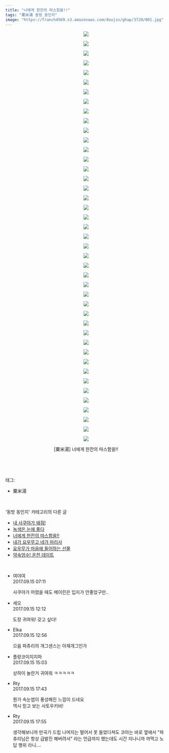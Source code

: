 ```yaml
---
title: "너에게 한잔의 따스함을!!"
tags: "粟米湯 동방_동인지"
image: "https://franch4569.s3.amazonaws.com/doujin/ghap/3720/001.jpg"
---
```

<div class="article">
<p style="text-align: center; clear: none; float: none;"><img src="{{ site.imgserver2 }}/ghap/3720/001.jpg"/></p>
<p style="text-align: center; clear: none; float: none;"><img src="{{ site.imgserver2 }}/ghap/3720/002.jpg"/></p>
<p style="text-align: center; clear: none; float: none;"><img src="{{ site.imgserver2 }}/ghap/3720/003.jpg"/></p>
<p style="text-align: center; clear: none; float: none;"><img src="{{ site.imgserver2 }}/ghap/3720/004.jpg"/></p>
<p style="text-align: center; clear: none; float: none;"><img src="{{ site.imgserver2 }}/ghap/3720/005.jpg"/></p>
<p style="text-align: center; clear: none; float: none;"><img src="{{ site.imgserver2 }}/ghap/3720/006.jpg"/></p>
<p style="text-align: center; clear: none; float: none;"><img src="{{ site.imgserver2 }}/ghap/3720/007.jpg"/></p>
<p style="text-align: center; clear: none; float: none;"><img src="{{ site.imgserver2 }}/ghap/3720/008.jpg"/></p>
<p style="text-align: center; clear: none; float: none;"><img src="{{ site.imgserver2 }}/ghap/3720/009.jpg"/></p>
<p style="text-align: center; clear: none; float: none;"><img src="{{ site.imgserver2 }}/ghap/3720/010.jpg"/></p>
<p style="text-align: center; clear: none; float: none;"><img src="{{ site.imgserver2 }}/ghap/3720/011.jpg"/></p>
<p style="text-align: center; clear: none; float: none;"><img src="{{ site.imgserver2 }}/ghap/3720/012.jpg"/></p>
<p style="text-align: center; clear: none; float: none;"><img src="{{ site.imgserver2 }}/ghap/3720/013.jpg"/></p>
<p style="text-align: center; clear: none; float: none;"><img src="{{ site.imgserver2 }}/ghap/3720/014.jpg"/></p>
<p style="text-align: center; clear: none; float: none;"><img src="{{ site.imgserver2 }}/ghap/3720/015.jpg"/></p>
<p style="text-align: center; clear: none; float: none;"><img src="{{ site.imgserver2 }}/ghap/3720/016.jpg"/></p>
<p style="text-align: center; clear: none; float: none;"><img src="{{ site.imgserver2 }}/ghap/3720/017.jpg"/></p>
<p style="text-align: center; clear: none; float: none;"><img src="{{ site.imgserver2 }}/ghap/3720/018.jpg"/></p>
<p style="text-align: center; clear: none; float: none;"><img src="{{ site.imgserver2 }}/ghap/3720/019.jpg"/></p>
<p style="text-align: center; clear: none; float: none;"><img src="{{ site.imgserver2 }}/ghap/3720/020.jpg"/></p>
<p style="text-align: center; clear: none; float: none;"><img src="{{ site.imgserver2 }}/ghap/3720/021.jpg"/></p>
<p style="text-align: center; clear: none; float: none;"><img src="{{ site.imgserver2 }}/ghap/3720/022.jpg"/></p>
<p style="text-align: center; clear: none; float: none;"><img src="{{ site.imgserver2 }}/ghap/3720/023.jpg"/></p>
<p style="text-align: center; clear: none; float: none;"><img src="{{ site.imgserver2 }}/ghap/3720/024.jpg"/></p>
<p style="text-align: center; clear: none; float: none;"><img src="{{ site.imgserver2 }}/ghap/3720/025.jpg"/></p>
<p style="text-align: center; clear: none; float: none;"><img src="{{ site.imgserver2 }}/ghap/3720/026.jpg"/></p>
<p style="text-align: center; clear: none; float: none;"><img src="{{ site.imgserver2 }}/ghap/3720/027.jpg"/></p>
<p style="text-align: center; clear: none; float: none;"><img src="{{ site.imgserver2 }}/ghap/3720/028.jpg"/></p>
<p style="text-align: center; clear: none; float: none;"><img src="{{ site.imgserver2 }}/ghap/3720/029.jpg"/></p>
<p style="text-align: center; clear: none; float: none;"><img src="{{ site.imgserver2 }}/ghap/3720/030.jpg"/></p>
<p style="text-align: center; clear: none; float: none;"><img src="{{ site.imgserver2 }}/ghap/3720/031.jpg"/></p>
<p style="text-align: center; clear: none; float: none;"><img src="{{ site.imgserver2 }}/ghap/3720/032.jpg"/></p>
<p style="text-align: center; clear: none; float: none;"><img src="{{ site.imgserver2 }}/ghap/3720/033.jpg"/></p>
<p style="text-align: center; clear: none; float: none;"><img src="{{ site.imgserver2 }}/ghap/3720/034.jpg"/></p>
<p style="text-align: center; clear: none; float: none;"><img src="{{ site.imgserver2 }}/ghap/3720/035.jpg"/></p>
<p style="text-align: center; clear: none; float: none;"><img src="{{ site.imgserver2 }}/ghap/3720/036.jpg"/></p>
<p style="text-align: center; clear: none; float: none;"><img src="{{ site.imgserver2 }}/ghap/3720/037.jpg"/></p>
<p style="text-align: center; clear: none; float: none;"><img src="{{ site.imgserver2 }}/ghap/3720/038.jpg"/></p>
<p style="text-align: center; clear: none; float: none;"><img src="{{ site.imgserver2 }}/ghap/3720/039.jpg"/></p>
<p style="text-align: center; clear: none; float: none;"><img src="{{ site.imgserver2 }}/ghap/3720/040.jpg"/></p>
<p style="text-align: center; clear: none; float: none;"><img src="{{ site.imgserver2 }}/ghap/3720/041.jpg"/></p>
<p style="text-align: center; clear: none; float: none;"><img src="{{ site.imgserver2 }}/ghap/3720/042.jpg"/></p>
<p style="text-align: center; clear: none; float: none;"><img src="{{ site.imgserver2 }}/ghap/3720/043.jpg"/></p>
<p style="text-align: center; clear: none; float: none;">[粟米湯] 너에게 한잔의 따스함을!!</p>
<p><br/></p>
</div><br/>
<div class="tagTrail">
<p>태그: </p>
<ul>
<li>粟米湯</li>
</ul>
</div><br/>
<div class="another">
<p>'동방 동인지' 카테고리의 다른 글</p>
<ul>
<li><a href="/ghap_3757">내 사쿠야가 돼줘!</a></li>
<li><a href="/ghap_3754">녹색은 눈에 좋다</a></li>
<li><a href="/ghap_3720">너에게 한잔의 따스함을!!</a></li>
<li><a href="/ghap_3710">내가 요우무고 네가 마리사</a></li>
<li><a href="/ghap_3709">요우무가 마음에 들어하는 선물</a></li>
<li><a href="/ghap_3708">약속엄수! 온천 데이트</a></li>
</ul>
</div><br/>
<div class="cb_module cb_fluid">
<div class="cb_wrt cb_profile">
<div class="comment">
<ul>
<li class="cb_thumb_off" id="comment15083433">
<div class="cb_comment_area">
<div class="cb_info_area">
<div class="cb_section">
<span class="cb_nick_name">여야여</span>
</div>
<div class="cb_section">
<span class="cb_date">2017.09.15 07:11 </span>
</div>
</div>
<div class="cb_dsc_comment">
<p class="cb_dsc">
											사쿠야가 어렸을 때도 메이린은 입지가 안좋았구만..
										</p>
</div>
</div></li>
<li class="cb_thumb_off" id="comment15083527">
<div class="cb_comment_area">
<div class="cb_info_area">
<div class="cb_section">
<span class="cb_nick_name">세오</span>
</div>
<div class="cb_section">
<span class="cb_date">2017.09.15 12:12 </span>
</div>
</div>
<div class="cb_dsc_comment">
<p class="cb_dsc">
											도장 귀여워! 갖고 싶다!
										</p>
</div>
</div></li>
<li class="cb_thumb_off" id="comment15083548">
<div class="cb_comment_area">
<div class="cb_info_area">
<div class="cb_section">
<span class="cb_nick_name">Elka</span>
</div>
<div class="cb_section">
<span class="cb_date">2017.09.15 12:56 </span>
</div>
</div>
<div class="cb_dsc_comment">
<p class="cb_dsc">
											으음 파츄리의 개그센스는 아재개그인가
										</p>
</div>
</div></li>
<li class="cb_thumb_off" id="comment15083598">
<div class="cb_comment_area">
<div class="cb_info_area">
<div class="cb_section">
<span class="cb_nick_name">플랑코이지지파</span>
</div>
<div class="cb_section">
<span class="cb_date">2017.09.15 15:03 </span>
</div>
</div>
<div class="cb_dsc_comment">
<p class="cb_dsc">
											상하이 놀란거 귀여워 ㅋㅋㅋㅋㅋ
										</p>
</div>
</div></li>
<li class="cb_thumb_off" id="comment15083674">
<div class="cb_comment_area">
<div class="cb_info_area">
<div class="cb_section">
<span class="cb_nick_name">Rty</span>
</div>
<div class="cb_section">
<span class="cb_date">2017.09.15 17:43 </span>
</div>
</div>
<div class="cb_dsc_comment">
<p class="cb_dsc">
											뭔가 속눈썹이  풍성해진 느낌이 드네요<br/>
역시 믿고 보는 사토우키비!
										</p>
</div>
</div></li>
<li class="cb_thumb_off" id="comment15083679">
<div class="cb_comment_area">
<div class="cb_info_area">
<div class="cb_section">
<span class="cb_nick_name">Rty</span>
</div>
<div class="cb_section">
<span class="cb_date">2017.09.15 17:55 </span>
</div>
</div>
<div class="cb_dsc_comment">
<p class="cb_dsc">
											생각해보니까 만국기 드립 나머지는 멀어서 못 들었다쳐도 코아는 바로 옆에서 "파츄리님은 항상 급발진 해버려서" 라는 언급까지 했는데도 시간 지나니까 까먹고 노답 행위 라니....
										</p>
</div>
</div></li>
</ul>
</div>
</div><!-- commentList close -->
</div><br/>
